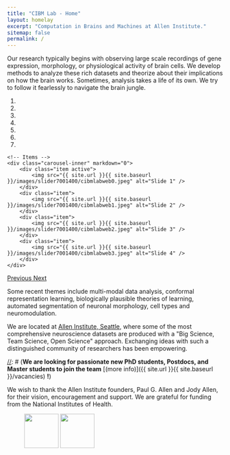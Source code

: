 ```yaml
---
title: "CIBM Lab - Home"
layout: homelay
excerpt: "Computation in Brains and Machines at Allen Institute."
sitemap: false
permalink: /
---
```


Our research typically begins with observing large scale recordings of gene expression, morphology, or physiological activity of brain cells. We develop methods to analyze these rich datasets and theorize about their implications on how the brain works. Sometimes, analysis takes a life of its own. We try to follow it fearlessly to navigate the brain jungle.


<div markdown="0" id="carousel" class="carousel slide" data-ride="carousel" data-interval="4000" data-pause="hover" >
    <!-- Menu -->
    <ol class="carousel-indicators">
        <li data-target="#carousel" data-slide-to="0" class="active"></li>
        <li data-target="#carousel" data-slide-to="1"></li>
        <li data-target="#carousel" data-slide-to="2"></li>
        <li data-target="#carousel" data-slide-to="3"></li>
        <li data-target="#carousel" data-slide-to="4"></li>
        <li data-target="#carousel" data-slide-to="5"></li>
        <li data-target="#carousel" data-slide-to="6"></li>
    </ol>

    <!-- Items -->
    <div class="carousel-inner" markdown="0">
        <div class="item active">
            <img src="{{ site.url }}{{ site.baseurl }}/images/slider7001400/cibmlabweb0.jpeg" alt="Slide 1" />
        </div>
        <div class="item">
            <img src="{{ site.url }}{{ site.baseurl }}/images/slider7001400/cibmlabweb1.jpeg" alt="Slide 2" />
        </div>
        <div class="item">
            <img src="{{ site.url }}{{ site.baseurl }}/images/slider7001400/cibmlabweb2.jpeg" alt="Slide 3" />
        </div>
        <div class="item">
            <img src="{{ site.url }}{{ site.baseurl }}/images/slider7001400/cibmlabweb3.jpeg" alt="Slide 4" />
        </div>
    </div>
  <a class="left carousel-control" href="#carousel" role="button" data-slide="prev">
    <span class="glyphicon glyphicon-chevron-left" aria-hidden="true"></span>
    <span class="sr-only">Previous</span>
  </a>
  <a class="right carousel-control" href="#carousel" role="button" data-slide="next">
    <span class="glyphicon glyphicon-chevron-right" aria-hidden="true"></span>
    <span class="sr-only">Next</span>
  </a>
</div>

Some recent themes include multi-modal data analysis, conformal representation learning, biologically plausible theories of learning, automated segmentation of neuronal morphology, cell types and neuromodulation.

We are located at [Allen Institute, Seattle](https://www.alleninstitute.org), where some of the most comprehensive neuroscience datasets are produced with a "Big Science, Team Science, Open Science" approach. Exchanging ideas with such a distinguished community of researchers has been empowering. 

[//]: # (Our backgrounds are as diverse as the problems we are interested in: Electrical Engineering, Physics, Applied Mathematics, Chemistry, Computer Science.)

[//]: # (**We are  looking for passionate new PhD students, Postdocs, and Master students to join the team** [(more info)]({{ site.url }}{{ site.baseurl }}/vacancies) **!**)


We wish to thank the Allen Institute founders, Paul G. Allen and Jody Allen, for their vision, encouragement and support. We are grateful for funding from the National Institutes of Health.

<figure class="fourth">
  <a href="https://www.alleninstitute.org"><img src="{{ site.url }}{{ site.baseurl }}/images/logopic/AI_Color_logo.png" style="height: 80px"></a>
  <a href="https://www.nih.gov/"><img src="{{ site.url }}{{ site.baseurl }}/images/logopic/nih2012_logo.png" style="height: 80px"></a>
</figure>
